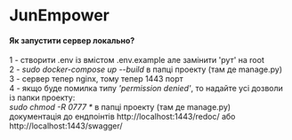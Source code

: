 # JunEmpower

#### Як запустити сервер локально?<br>
1 - створити .env із вмістом .env.example але замінити 'рут' на root<br>
2 - <i>sudo docker-compose up --build</i> в папці проекту (там де manage.py)<br>
3 - сервер тепер nginx, тому тепер 1443 порт<br>
4 - якщо буде помилка типу <i>'permission denied'</i>, то надайте усі дозволи із папки проекту:<br>
<i>sudo chmod -R 0777 *</i> в папці проекту (там де manage.py)<br>
документація до ендпоінтів http://localhost:1443/redoc/ або http://localhost:1443/swagger/
